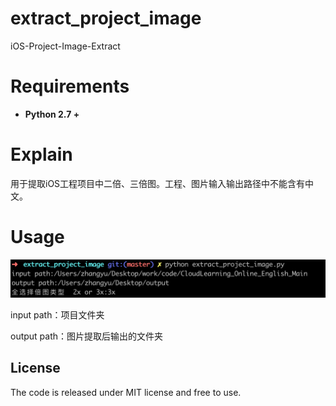 # extract_project_image
iOS-Project-Image-Extract

# Requirements
- **Python 2.7 +**

# Explain
用于提取iOS工程项目中二倍、三倍图。工程、图片输入输出路径中不能含有中文。


# Usage
![demo](https://raw.githubusercontent.com/KrisMarko/extract_project_image/master/md_resource/image.png)

input path：项目文件夹

output path：图片提取后输出的文件夹

## License
The code is released under MIT license and free to use.
